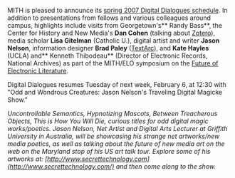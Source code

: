 MITH is pleased to announce its [spring 2007 Digital Dialogues schedule](http://web.archive.org/web/20100615151132/http://www.mith2.umd.edu/programs/mith_speakers_spring_2007.pdf). In addition to presentations from fellows and various colleagues around campus, highlights include visits from Georgetown's** Randy Bass**, the Center for History and New Media's **Dan Cohen** (talking about [Zotero](http://www.zotero.org)), media scholar **Lisa Gitelman** (Catholic U.), digital artist and writer **Jason Nelson**, information designer **Brad Paley** ([TextArc](http://www.textarc.org)), and **Kate Hayles** (UCLA) and** Kenneth Thibodeau** (Director of Electronic Records, National Archives) as part of the MITH/ELO symposium on the [Future of Electronic Literature](http://mith.umd.edu/research/future-of-electronic-literature-symposium/).

Digital Dialogues resumes Tuesday of next week, February 6, at 12:30 with "Odd and Wondrous Creatures: Jason Nelson's Traveling Digital Magicke Show."

_Uncontrollable Semantics, Hypnotizing Mascots, Between Treacherous Objects, This is How You Will Die, curious titles for odd digital magic works/poetics. Jason Nelson, Net Artist and Digital Arts Lecturer at Griffith University in Australia, will be showcasing his strange net artworks/new media poetics, as well as talking about the future of new media art on the web on the Maryland stop of his US art talk tour. Explore some of his artworks at: [http://www.secrettechnology.com](http://www.secrettechnology.com/) and then come along to the show._